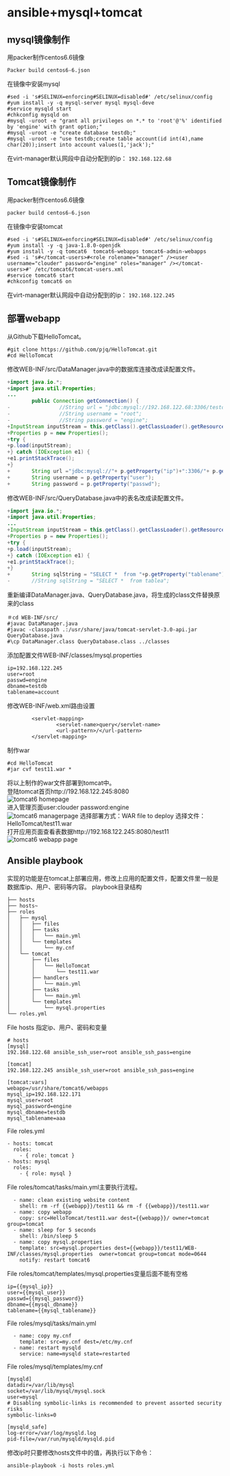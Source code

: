 # ansible+mysql+tomcat
## mysql镜像制作

用packer制作centos6.6镜像       
```shell
Packer build centos6-6.json      
```
在镜像中安装mysql     
```shell
#sed -i 's#SELINUX=enforcing#SELINUX=disabled#' /etc/selinux/config
#yum install -y -q mysql-server mysql mysql-deve
#service mysqld start
#chkconfig mysqld on
#mysql -uroot -e "grant all privileges on *.* to 'root'@'%' identified by 'engine' with grant option;"
#mysql -uroot -e "create database testdb;"
#mysql -uroot -e "use testdb;create table account(id int(4),name char(20));insert into account values(1,'jack');"
```
在virt-manager默认网段中自动分配到的ip： `192.168.122.68`      

## Tomcat镜像制作    
用packer制作centos6.6镜像     
```shell
packer build centos6-6.json
```
在镜像中安装tomcat    
```shell
#sed -i 's#SELINUX=enforcing#SELINUX=disabled#' /etc/selinux/config
#yum install -y -q java-1.8.0-openjdk
#yum install -y -q tomcat6  tomcat6-webapps tomcat6-admin-webapps
#sed -i 's#</tomcat-users>#<role rolename="manager" /><user username="clouder" password="engine" roles="manager" /></tomcat-users>#' /etc/tomcat6/tomcat-users.xml
#service tomcat6 start
#chkconfig tomcat6 on
```
在virt-manager默认网段中自动分配到的ip： `192.168.122.245`     

## 部署webapp
从Github下载HelloTomcat。      
```shell
#git clone https://github.com/pjq/HelloTomcat.git
#cd HelloTomcat
```
修改WEB-INF/src/DataManager.java中的数据库连接改成读配置文件。      
```java
+import java.io.*;
+import java.util.Properties;
...
        public Connection getConnection() {
-                //String url = "jdbc:mysql://192.168.122.68:3306/testdb";
-                //String username = "root";
-                //String password = "engine";
+InputStream inputStream = this.getClass().getClassLoader().getResourceAsStream("mysql.properties");
+Properties p = new Properties();
+try {
+p.load(inputStream);
+} catch (IOException e1) {
+e1.printStackTrace();
+}
+		String url ="jdbc:mysql://"+ p.getProperty("ip")+":3306/"+ p.getProperty("dbname");
+		String username = p.getProperty("user");
+		String password = p.getProperty("passwd");   

```
修改WEB-INF/src/QueryDatabase.java中的表名改成读配置文件。
```java
+import java.io.*;
+import java.util.Properties;
...
+InputStream inputStream = this.getClass().getClassLoader().getResourceAsStream("mysql.properties");   
+Properties p = new Properties();   
+try {   
+p.load(inputStream);   
+} catch (IOException e1) {   
+e1.printStackTrace();   
+} 
+		String sqlString = "SELECT *  from "+p.getProperty("tablename");
-		//String sqlString = "SELECT *  from tablea";
```
重新编译DataManager.java、QueryDatabase.java，将生成的class文件替换原来的class
```shell
＃cd WEB-INF/src/
#javac DataManager.java
#javac -classpath .:/usr/share/java/tomcat-servlet-3.0-api.jar QueryDatabase.java
#\cp DataManager.class QueryDatabase.class ../classes
```
添加配置文件WEB-INF/classes/mysql.properties
```text
ip=192.168.122.245 
user=root
passwd=engine
dbname=testdb
tablename=account
```
修改WEB-INF/web.xml路由设置
```text
        <servlet-mapping>
                <servlet-name>query</servlet-name>
                <url-pattern>/</url-pattern>
        </servlet-mapping>
```
制作war
```shell
#cd HelloTomcat
#jar cvf test11.war *
```
将以上制作的war文件部署到tomcat中。   
登陆tomcat首页http://192.168.122.245:8080   
 ![tomcat6 homepage](images/tomcat6.png)   
进入管理页面user:clouder password:engine  
![tomcat6 managerpage](images/tomcat6manager.png)
选择部署方式：WAR file to deploy 选择文件：HelloTomcat/test11.war   
打开应用页面查看表数据http://192.168.122.245:8080/test11    
![tomcat6 webapp page](images/webapp111.png)
## Ansible playbook
实现的功能是在tomcat上部署应用，修改上应用的配置文件，配置文件里一般是数据库ip、用户、密码等内容。
playbook目录结构     
```list
├── hosts
├── hosts~
├── roles
│   ├── mysql
│   │   ├── files
│   │   ├── tasks
│   │   │   └── main.yml
│   │   └── templates
│   │       └── my.cnf
│   └── tomcat
│       ├── files
│       │   └── HelloTomcat
│       │       └── test11.war
│       ├── handlers
│       │   └── main.yml
│       ├── tasks
│       │   └── main.yml
│       └── templates
│           └── mysql.properties
└── roles.yml

```
File hosts 指定ip、用户、密码和变量
```text
# hosts
[mysql]
192.168.122.68 ansible_ssh_user=root ansible_ssh_pass=engine

[tomcat]
192.168.122.245 ansible_ssh_user=root ansible_ssh_pass=engine

[tomcat:vars]
webapp=/usr/share/tomcat6/webapps
mysql_ip=192.168.122.171
mysql_user=root
mysql_password=engine
mysql_dbname=testdb
mysql_tablename=aaa
```
File roles.yml
```
- hosts: tomcat
  roles:
    - { role: tomcat }
- hosts: mysql
  roles:
    - { role: mysql }
```
File roles/tomcat/tasks/main.yml主要执行流程。
```text
  - name: clean existing website content
    shell: rm -rf {{webapp}}/test11 && rm -f {{webapp}}/test11.war 
  - name: copy webapp
    copy: src=HelloTomcat/test11.war dest={{webapp}}/ owner=tomcat group=tomcat
  - name: sleep for 5 seconds
    shell: /bin/sleep 5 
  - name: copy mysql.properties
    template: src=mysql.properties dest={{webapp}}/test11/WEB-INF/classes/mysql.properties  owner=tomcat group=tomcat mode=0644
    notify: restart tomcat6
```
File roles/tomcat/templates/mysql.properties变量后面不能有空格
```
ip={{mysql_ip}}
user={{mysql_user}}
passwd={{mysql_password}}
dbname={{mysql_dbname}}
tablename={{mysql_tablename}}
```
File roles/mysql/tasks/main.yml
```
  - name: copy my.cnf
    template: src=my.cnf dest=/etc/my.cnf
  - name: restart mysqld
    service: name=mysqld state=restarted
```
File roles/mysql/templates/my.cnf
```
[mysqld]
datadir=/var/lib/mysql
socket=/var/lib/mysql/mysql.sock
user=mysql
# Disabling symbolic-links is recommended to prevent assorted security risks
symbolic-links=0

[mysqld_safe]
log-error=/var/log/mysqld.log
pid-file=/var/run/mysqld/mysqld.pid
```
修改ip时只要修改hosts文件中的值，再执行以下命令：
```shell
ansible-playbook -i hosts roles.yml
```

